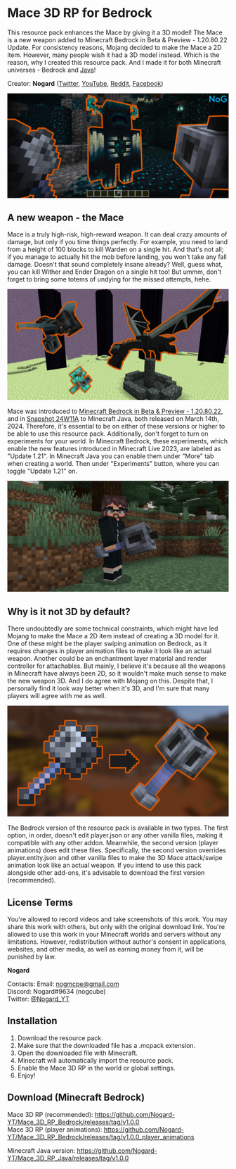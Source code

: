 # Mace 3D RP for Bedrock
This resource pack enhances the Mace by giving it a 3D model! The Mace is a new weapon added to Minecraft Bedrock in Beta & Preview - 1.20.80.22 Update. For consistency reasons, Mojang decided to make the Mace a 2D item. However, many people wish it had a 3D model instead. Which is the reason, why I created this resource pack. And I made it for both Minecraft universes - Bedrock and [Java](https://github.com/Nogard-YT/Mace_3D_RP_Java)!

Creator: **Nogard** ([Twitter](https://twitter.com/Nogard_YT), 
[YouTube](https://www.youtube.com/channel/UCPjuDppuSBB2fRiTl9UOQ5Q?sub_confirmation=1), 
[Reddit](https://www.reddit.com/user/Nogard_YT/), 
[Facebook](https://fb.me/Nogard.YT))  

![Mace](https://github.com/Nogard-YT/repo/blob/main/Mace_3D_RP_Bedrock/images/key_art_mcpedl.png)

## A new weapon - the Mace
Mace is a truly high-risk, high-reward weapon. It can deal crazy amounts of damage, but only if you time things perfectly. For example, you need to land from a height of 100 blocks to kill Warden on a single hit. And that's not all; if you manage to actually hit the mob before landing, you won't take any fall damage. Doesn't that sound completely insane already? Well, guess what, you can kill Wither and Ender Dragon on a single hit too! But ummm, don't forget to bring some totems of undying for the missed attempts, hehe.

![Mace](https://github.com/Nogard-YT/repo/blob/main/Mace_3D_RP_Bedrock/images/ender_dragon_elytra.png)

Mace was introduced to [Minecraft Bedrock in Beta & Preview - 1.20.80.22](https://www.minecraft.net/en-us/article/minecraft-preview-1-20-80-22), and in [Snapshot 24W11A](https://www.minecraft.net/en-us/article/minecraft-snapshot-24w11a) to Minecraft Java, both released on March 14th, 2024. Therefore, it's essential to be on either of these versions or higher to be able to use this resource pack. Additionally, don't forget to turn on experiments for your world. In Minecraft Bedrock, these experiments, which enable the new features introduced in Minecraft Live 2023, are labeled as "Update 1.21". In Minecraft Java you can enable them under "More" tab when creating a world. Then under "Experiments" button, where you can toggle "Update 1.21" on. 

![Mace](https://github.com/Nogard-YT/repo/blob/main/Mace_3D_RP_Bedrock/images/camera_view.png)

## Why is it not 3D by default?
There undoubtedly are some technical constraints, which might have led Mojang to make the Mace a 2D item instead of creating a 3D model for it. One of these might be the player swiping animation on Bedrock, as it requires changes in player animation files to make it look like an actual weapon. Another could be an enchantment layer material and render controller for attachables. But mainly, I believe it's because all the weapons in Minecraft have always been 2D, so it wouldn't make much sense to make the new weapon 3D. And I do agree with Mojang on this. Despite that, I personally find it look way better when it's 3D, and I'm sure that many players will agree with me as well.

![Mace](https://github.com/Nogard-YT/repo/blob/main/Mace_3D_RP_Bedrock/images/2d_to_3d.png)

The Bedrock version of the resource pack is available in two types. The first option, in order, doesn't edit player.json or any other vanilla files, making it compatible with any other addon. Meanwhile, the second version (player animations) does edit these files. Specifically, the second version overrides player.entity.json and other vanilla files to make the 3D Mace attack/swipe animation look like an actual weapon. If you intend to use this pack alongside other add-ons, it's advisable to download the first version (recommended). 

## License Terms
You're allowed to record videos and take screenshots of this work. You may share this work with others, but only with the original download link. You're allowed to use this work in your Minecraft worlds and servers without any limitations. However, redistribution without author's consent in applications, websites, and other media, as well as earning money from it, will be punished by law. 

**Nogard**

Contacts: 
Email: nogmcpe@gmail.com  
Discord: Nogard#9634 (nogcube)  
Twitter: [@Nogard_YT](https://twitter.com/@Nogard_YT)

## Installation
1. Download the resource pack.
2. Make sure that the downloaded file has a .mcpack extension.
3. Open the downloaded file with Minecraft.
4. Minecraft will automatically import the resource pack.
5. Enable the Mace 3D RP in the world or global settings.
6. Enjoy!

## Download (Minecraft Bedrock)
Mace 3D RP (recommended): https://github.com/Nogard-YT/Mace_3D_RP_Bedrock/releases/tag/v1.0.0  
Mace 3D RP (player animations): https://github.com/Nogard-YT/Mace_3D_RP_Bedrock/releases/tag/v1.0.0_player_animations

Minecraft Java version: https://github.com/Nogard-YT/Mace_3D_RP_Java/releases/tag/v1.0.0
